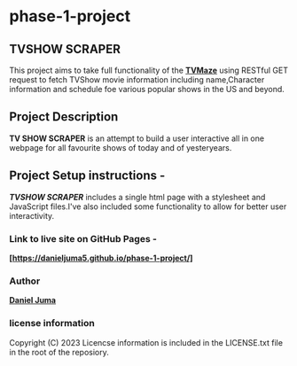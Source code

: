 # phase-1-project

 ## TVSHOW SCRAPER
 This project aims to take full functionality of the **[TVMaze](https://www.tvmaze.com/api)** using RESTful GET request to fetch TVShow movie information 
 including name,Character information and schedule foe various popular shows in the US and beyond.
  

  ## Project Description
  **TV SHOW SCRAPER** is an attempt to build a user interactive all in one webpage for all favourite shows of today and of yesteryears.
  
  ## Project Setup instructions - 
  ***TVSHOW SCRAPER*** includes a single html page with a stylesheet and JavaScript files.I've also included some functionality to allow for better user interactivity.
  ### Link to live site on GitHub Pages - 
  **[https://danieljuma5.github.io/phase-1-project/]**
  ### Author
  **[Daniel Juma](https://github.com/danieljuma5)**
  
  ### license information
  Copyright (C) 2023 
  Licencse information is included in the LICENSE.txt file in the root of the reposiory.
  
  
  
  
  